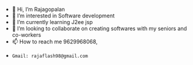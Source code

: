 - 👋 Hi, I’m Rajagopalan
- 👀 I’m interested in Software development
- 🌱 I’m currently learning J2ee jsp
- 💞️ I’m looking to collaborate on creating softwares with my seniors and co-workers
- 📫 How to reach me 9629968068, 
-     Gmail: rajaflash98@gmail.com

<!---
rajaflash/rajaflash is a ✨ special ✨ repository because its `README.md` (this file) appears on your GitHub profile.
You can click the Preview link to take a look at your changes.
--->
